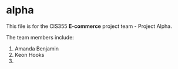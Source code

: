 alpha
=====

This file is for the CIS355 **E-commerce** project team - Project Alpha.

The team members include:

1. Amanda Benjamin
2. Keon Hooks
3.


